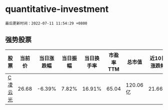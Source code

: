 # quantitative-investment

`最后更新时间：2022-07-11 11:54:29 +0800`

## 强势股票

|股票|当前价|当日涨跌幅|当日振幅|当日换手率|市盈率TTM|总市值|近10日涨跌幅|
|----|----|----|----|----|----|----|----|
|[C凌云光](https://xueqiu.com/S/SH688400)|26.68|-6.39%|7.82%|16.91%|65.04|120.06亿|21.66%|

